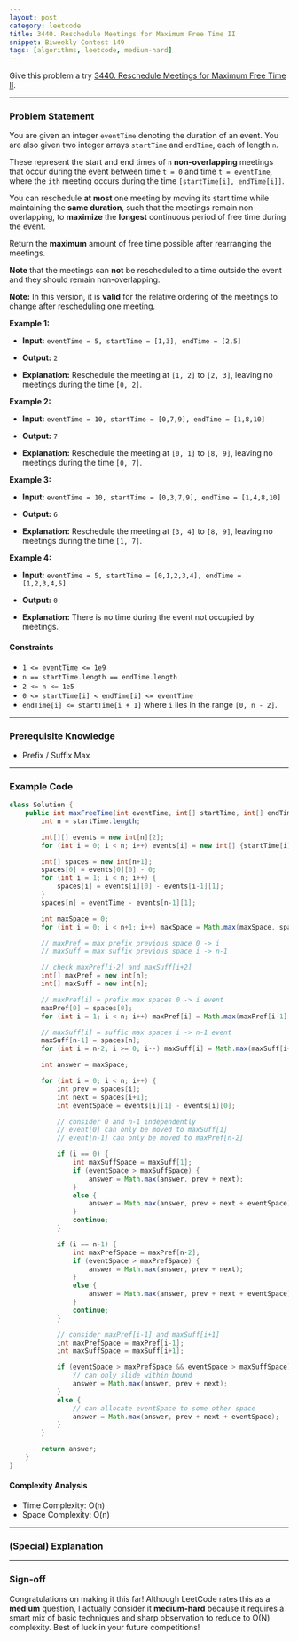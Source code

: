 ```yaml
---
layout: post
category: leetcode
title: 3440. Reschedule Meetings for Maximum Free Time II
snippet: Biweekly Contest 149
tags: [algorithms, leetcode, medium-hard]
---
```


Give this problem a try [3440. Reschedule Meetings for Maximum Free Time II](https://leetcode.com/problems/reschedule-meetings-for-maximum-free-time-ii/).

---

### Problem Statement

You are given an integer `eventTime` denoting the duration of an event. You are also given two integer arrays `startTime` and `endTime`, each of length `n`.

These represent the start and end times of `n` **non-overlapping** meetings that occur during the event between time `t = 0` and time `t = eventTime`, where the `ith` meeting occurs during the time `[startTime[i], endTime[i]]`.

You can reschedule **at most** one meeting by moving its start time while maintaining the **same duration**, such that the meetings remain non-overlapping, to **maximize** the **longest** continuous period of free time during the event.

Return the **maximum** amount of free time possible after rearranging the meetings.

**Note** that the meetings can **not** be rescheduled to a time outside the event and they should remain non-overlapping.

**Note:** In this version, it is **valid** for the relative ordering of the meetings to change after rescheduling one meeting.

**Example 1:**

- **Input:** 
  `eventTime = 5, startTime = [1,3], endTime = [2,5]`

- **Output:** 
  `2`

- **Explanation:**
  Reschedule the meeting at `[1, 2]` to `[2, 3]`, leaving no meetings during the time `[0, 2]`.

**Example 2:**

- **Input:** 
  `eventTime = 10, startTime = [0,7,9], endTime = [1,8,10]`

- **Output:** 
  `7`

- **Explanation:**
  Reschedule the meeting at `[0, 1]` to `[8, 9]`, leaving no meetings during the time `[0, 7]`.

**Example 3:**

- **Input:** 
  `eventTime = 10, startTime = [0,3,7,9], endTime = [1,4,8,10]`

- **Output:** 
  `6`

- **Explanation:**
  Reschedule the meeting at `[3, 4]` to `[8, 9]`, leaving no meetings during the time `[1, 7]`.

**Example 4:**

- **Input:** 
  `eventTime = 5, startTime = [0,1,2,3,4], endTime = [1,2,3,4,5]`

- **Output:** 
  `0`

- **Explanation:**
  There is no time during the event not occupied by meetings.

#### Constraints
- `1 <= eventTime <= 1e9`
- `n == startTime.length == endTime.length`
- `2 <= n <= 1e5`
- `0 <= startTime[i] < endTime[i] <= eventTime`
- `endTime[i] <= startTime[i + 1]` where `i` lies in the range `[0, n - 2]`.

---

### Prerequisite Knowledge

- Prefix / Suffix Max

---

### Example Code

```java
class Solution {
    public int maxFreeTime(int eventTime, int[] startTime, int[] endTime) {
        int n = startTime.length;

        int[][] events = new int[n][2];
        for (int i = 0; i < n; i++) events[i] = new int[] {startTime[i], endTime[i]};

        int[] spaces = new int[n+1];
        spaces[0] = events[0][0] - 0;
        for (int i = 1; i < n; i++) {
            spaces[i] = events[i][0] - events[i-1][1];
        }
        spaces[n] = eventTime - events[n-1][1];

        int maxSpace = 0;
        for (int i = 0; i < n+1; i++) maxSpace = Math.max(maxSpace, spaces[i]);

        // maxPref = max prefix previous space 0 -> i
        // maxSuff = max suffix previous space i -> n-1

        // check maxPref[i-2] and maxSuff[i+2]
        int[] maxPref = new int[n];
        int[] maxSuff = new int[n];

        // maxPref[i] = prefix max spaces 0 -> i event
        maxPref[0] = spaces[0];
        for (int i = 1; i < n; i++) maxPref[i] = Math.max(maxPref[i-1], spaces[i]);

        // maxSuff[i] = suffic max spaces i -> n-1 event
        maxSuff[n-1] = spaces[n];
        for (int i = n-2; i >= 0; i--) maxSuff[i] = Math.max(maxSuff[i+1], spaces[i+1]);

        int answer = maxSpace;

        for (int i = 0; i < n; i++) {
            int prev = spaces[i];
            int next = spaces[i+1];
            int eventSpace = events[i][1] - events[i][0];

            // consider 0 and n-1 independently
            // event[0] can only be moved to maxSuff[1]
            // event[n-1] can only be moved to maxPref[n-2]

            if (i == 0) {
                int maxSuffSpace = maxSuff[1];
                if (eventSpace > maxSuffSpace) {
                    answer = Math.max(answer, prev + next);
                }
                else {
                    answer = Math.max(answer, prev + next + eventSpace);
                }
                continue;
            }

            if (i == n-1) {
                int maxPrefSpace = maxPref[n-2];
                if (eventSpace > maxPrefSpace) {
                    answer = Math.max(answer, prev + next);
                }
                else {
                    answer = Math.max(answer, prev + next + eventSpace);
                }
                continue;
            }

            // consider maxPref[i-1] and maxSuff[i+1]
            int maxPrefSpace = maxPref[i-1];
            int maxSuffSpace = maxSuff[i+1];

            if (eventSpace > maxPrefSpace && eventSpace > maxSuffSpace) {
                // can only slide within bound
                answer = Math.max(answer, prev + next);
            }
            else {
                // can allocate eventSpace to some other space
                answer = Math.max(answer, prev + next + eventSpace);
            }
        }

        return answer;
    }
}
```

#### Complexity Analysis

- Time Complexity: O(n)
- Space Complexity: O(n)

---

### (Special) Explanation


---

### Sign-off

Congratulations on making it this far! Although LeetCode rates this as a **medium** question, I actually consider it **medium-hard** because it requires a smart mix of basic techniques and sharp observation to reduce to O(N) complexity. Best of luck in your future competitions!